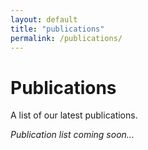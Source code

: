 ```yaml
---
layout: default
title: "publications"
permalink: /publications/
---
```


# Publications

A list of our latest publications.

*Publication list coming soon...*
